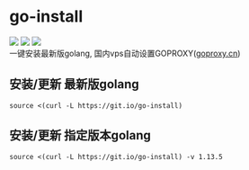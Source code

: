 # go-install
![](https://img.shields.io/github/stars/Jrohy/go-install.svg)
![](https://img.shields.io/github/forks/Jrohy/go-install.svg) 
![](https://img.shields.io/github/license/Jrohy/go-install.svg)  
一键安装最新版golang, 国内vps自动设置GOPROXY([goproxy.cn](https://goproxy.cn))

## 安装/更新 最新版golang
```
source <(curl -L https://git.io/go-install)
```

## 安装/更新 指定版本golang
```
source <(curl -L https://git.io/go-install) -v 1.13.5
``` 